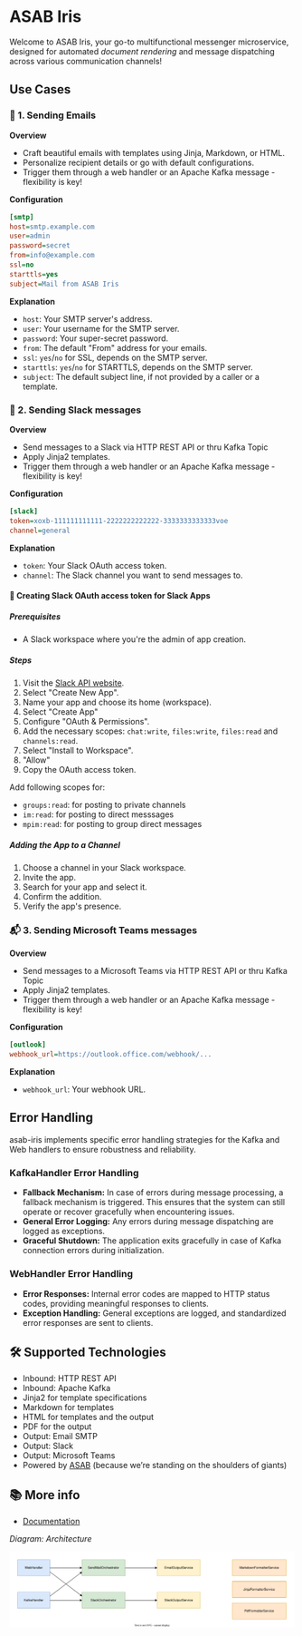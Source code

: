 # ASAB Iris

Welcome to ASAB Iris, your go-to multifunctional messenger microservice, designed for automated *document rendering* and message dispatching across various communication channels!

## Use Cases

### 📧 1. Sending Emails

**Overview**

- Craft beautiful emails with templates using Jinja, Markdown, or HTML.
- Personalize recipient details or go with default configurations.
- Trigger them through a web handler or an Apache Kafka message - flexibility is key!

**Configuration**

```ini
[smtp]
host=smtp.example.com
user=admin
password=secret
from=info@example.com
ssl=no
starttls=yes
subject=Mail from ASAB Iris
```

**Explanation**

- `host`: Your SMTP server's address.
- `user`: Your username for the SMTP server.
- `password`: Your super-secret password.
- `from`: The default "From" address for your emails.
- `ssl`: `yes`/`no` for SSL, depends on the SMTP server.
- `starttls`: `yes`/`no` for STARTTLS, depends on the SMTP server.
- `subject`: The default subject line, if not provided by a caller or a template.

### 🚨 2. Sending Slack messages

**Overview**

- Send messages to a Slack via HTTP REST API or thru Kafka Topic
- Apply Jinja2 templates.
- Trigger them through a web handler or an Apache Kafka message - flexibility is key!

**Configuration**

```ini
[slack]
token=xoxb-111111111111-2222222222222-3333333333333voe
channel=general
```
**Explanation**

- `token`: Your Slack OAuth access token.
- `channel`: The Slack channel you want to send messages to.

#### 🤖 Creating Slack OAuth access token for Slack Apps

##### Prerequisites

- A Slack workspace where you're the admin of app creation.

##### Steps

1. Visit the [Slack API website](https://api.slack.com/apps).
2. Select "Create New App".
3. Name your app and choose its home (workspace).
4. Select "Create App"
5. Configure "OAuth & Permissions".
6. Add the necessary scopes: `chat:write`, `files:write`, `files:read` and `channels:read`.
7. Select "Install to Workspace".
8. "Allow"
9. Copy the OAuth access token.

Add following scopes for:

* `groups:read`: for posting to private channels
* `im:read`: for posting to direct messsages
* `mpim:read`: for posting to group direct messages


##### Adding the App to a Channel

1. Choose a channel in your Slack workspace.
2. Invite the app.
3. Search for your app and select it.
4. Confirm the addition.
5. Verify the app's presence.


### 📬 3. Sending Microsoft Teams messages

**Overview**

- Send messages to a Microsoft Teams via HTTP REST API or thru Kafka Topic
- Apply Jinja2 templates.
- Trigger them through a web handler or an Apache Kafka message - flexibility is key!

**Configuration**

```ini
[outlook]
webhook_url=https://outlook.office.com/webhook/...
```

**Explanation**

- `webhook_url`: Your webhook URL.


## Error Handling

asab-iris implements specific error handling strategies for the Kafka and Web handlers to ensure robustness and reliability.

### KafkaHandler Error Handling

- **Fallback Mechanism:** In case of errors during message processing, a fallback mechanism is triggered. This ensures that the system can still operate or recover gracefully when encountering issues.
- **General Error Logging:** Any errors during message dispatching are logged as exceptions.
- **Graceful Shutdown:** The application exits gracefully in case of Kafka connection errors during initialization.

### WebHandler Error Handling

- **Error Responses:** Internal error codes are mapped to HTTP status codes, providing meaningful responses to clients.
- **Exception Handling:** General exceptions are logged, and standardized error responses are sent to clients.


## 🛠 Supported Technologies

- Inbound: HTTP REST API
- Inbound: Apache Kafka
- Jinja2 for template specifications
- Markdown for templates
- HTML for templates and the output
- PDF for the output
- Output: Email SMTP
- Output: Slack
- Output: Microsoft Teams
- Powered by [ASAB](https://github.com/TeskaLabs/asab) (because we’re standing on the shoulders of giants)

## 📚 More info

* [Documentation](https://teskalabs.github.io/asab-iris/)

_Diagram: Architecture_  

![Architecture](./docs/asab-iris-architecture.drawio.svg)
